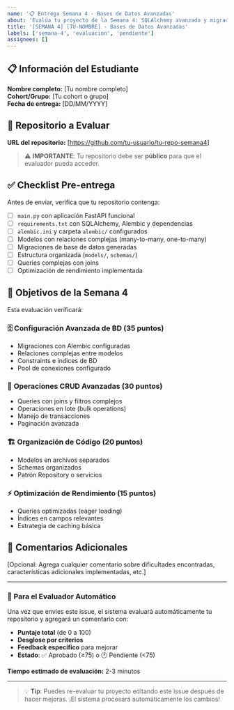 ```yaml
---
name: '📋 Entrega Semana 4 - Bases de Datos Avanzadas'
about: 'Evalúa tu proyecto de la Semana 4: SQLAlchemy avanzado y migraciones'
title: '[SEMANA 4] [TU-NOMBRE] - Bases de Datos Avanzadas'
labels: ['semana-4', 'evaluacion', 'pendiente']
assignees: []
---
```


## 📋 Información del Estudiante

**Nombre completo:** [Tu nombre completo]  
**Cohort/Grupo:** [Tu cohort o grupo]  
**Fecha de entrega:** [DD/MM/YYYY]

## 🔗 Repositorio a Evaluar

**URL del repositorio:** [https://github.com/tu-usuario/tu-repo-semana4]

> ⚠️ **IMPORTANTE**: Tu repositorio debe ser **público** para que el evaluador pueda acceder.

## ✅ Checklist Pre-entrega

Antes de enviar, verifica que tu repositorio contenga:

- [ ] `main.py` con aplicación FastAPI funcional
- [ ] `requirements.txt` con SQLAlchemy, Alembic y dependencias
- [ ] `alembic.ini` y carpeta `alembic/` configurados
- [ ] Modelos con relaciones complejas (many-to-many, one-to-many)
- [ ] Migraciones de base de datos generadas
- [ ] Estructura organizada (`models/`, `schemas/`)
- [ ] Queries complejas con joins
- [ ] Optimización de rendimiento implementada

## 🎯 Objetivos de la Semana 4

Esta evaluación verificará:

### 🗄️ **Configuración Avanzada de BD (35 puntos)**

- Migraciones con Alembic configuradas
- Relaciones complejas entre modelos
- Constraints e índices de BD
- Pool de conexiones configurado

### 🔄 **Operaciones CRUD Avanzadas (30 puntos)**

- Queries con joins y filtros complejos
- Operaciones en lote (bulk operations)
- Manejo de transacciones
- Paginación avanzada

### 🏗️ **Organización de Código (20 puntos)**

- Modelos en archivos separados
- Schemas organizados
- Patrón Repository o servicios

### ⚡ **Optimización de Rendimiento (15 puntos)**

- Queries optimizadas (eager loading)
- Índices en campos relevantes
- Estrategia de caching básica

## 📝 Comentarios Adicionales

[Opcional: Agrega cualquier comentario sobre dificultades encontradas, características adicionales implementadas, etc.]

---

### 🤖 Para el Evaluador Automático

Una vez que envíes este issue, el sistema evaluará automáticamente tu repositorio y agregará un comentario con:

- **Puntaje total** (de 0 a 100)
- **Desglose por criterios**
- **Feedback específico** para mejorar
- **Estado**: ✅ Aprobado (≥75) o 🕐 Pendiente (<75)

**Tiempo estimado de evaluación:** 2-3 minutos

---

> 💡 **Tip**: Puedes re-evaluar tu proyecto editando este issue después de hacer mejoras. ¡El sistema procesará automáticamente los cambios!
